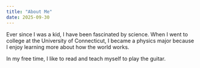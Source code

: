 ```yaml
---
title: "About Me"
date: 2025-09-30
---
```


Ever since I was a kid, I have been fascinated by science. 
When I went to college at the University of Connecticut, I became a physics major because I enjoy learning more about how the world works.

In my free time, I like to read and teach myself to play the guitar.

